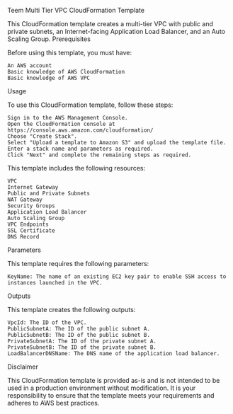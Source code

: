 Teem Multi Tier VPC CloudFormation Template

This CloudFormation template creates a multi-tier VPC with public and private subnets, an Internet-facing Application Load Balancer, and an Auto Scaling Group.
Prerequisites

Before using this template, you must have:

    An AWS account
    Basic knowledge of AWS CloudFormation
    Basic knowledge of AWS VPC

Usage

To use this CloudFormation template, follow these steps:

    Sign in to the AWS Management Console.
    Open the CloudFormation console at https://console.aws.amazon.com/cloudformation/
    Choose "Create Stack".
    Select "Upload a template to Amazon S3" and upload the template file.
    Enter a stack name and parameters as required.
    Click "Next" and complete the remaining steps as required.

This template includes the following resources:

    VPC
    Internet Gateway
    Public and Private Subnets
    NAT Gateway
    Security Groups
    Application Load Balancer
    Auto Scaling Group
    VPC Endpoints
    SSL Certificate
    DNS Record

Parameters

This template requires the following parameters:

    KeyName: The name of an existing EC2 key pair to enable SSH access to instances launched in the VPC.

Outputs

This template creates the following outputs:

    VpcId: The ID of the VPC.
    PublicSubnetA: The ID of the public subnet A.
    PublicSubnetB: The ID of the public subnet B.
    PrivateSubnetA: The ID of the private subnet A.
    PrivateSubnetB: The ID of the private subnet B.
    LoadBalancerDNSName: The DNS name of the application load balancer.

Disclaimer

This CloudFormation template is provided as-is and is not intended to be used in a production environment without modification. It is your responsibility to ensure that the template meets your requirements and adheres to AWS best practices.

